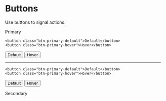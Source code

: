 # Buttons

Use buttons to signal actions.

Primary

```
<button class="btn-primary-default">Default</button>
<button class="btn-primary-hover">Hover</button>
```
<button class="btn-primary-default">Default</button>
<button class="btn-primary-hover">Hover</button>


<hr>

```
<button class="btn-primary-default">Default</button>
<button class="btn-primary-hover">Hover</button>
```

<button class="btn-secondary-default">Default</button>
<button class="btn-secondary-hover">Hover</button>

Secondary